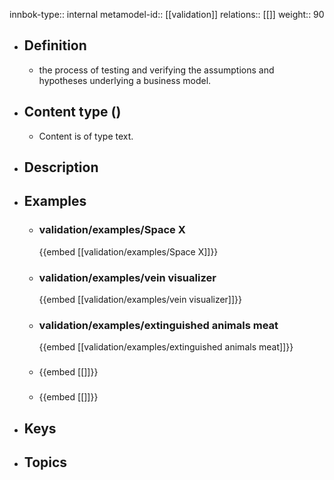 innbok-type:: internal
metamodel-id:: [[validation]]
relations:: [[]]
weight:: 90

- ## Definition
  - the process of testing and verifying the assumptions and hypotheses underlying a business model.
- ## Content type ()
  - Content is of type text.
  
- ## Description
- ## Examples
  - ### validation/examples/Space X
    {{embed [[validation/examples/Space X]]}}
  - ### validation/examples/vein visualizer
    {{embed [[validation/examples/vein visualizer]]}}
  - ### validation/examples/extinguished animals meat
    {{embed [[validation/examples/extinguished animals meat]]}}
  - ### 
    {{embed [[]]}}
  - ### 
    {{embed [[]]}}
  
- ## Keys
  
- ## Topics
  

